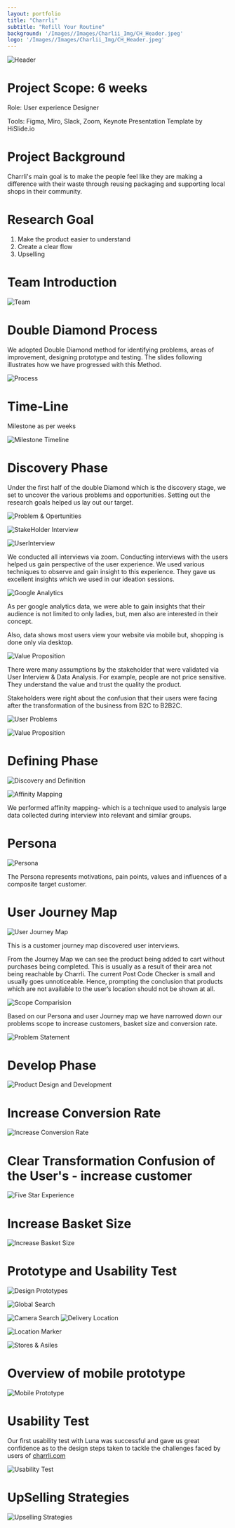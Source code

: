 ```yaml
---
layout: portfolio
title: "Charrli"
subtitle: "Refill Your Routine"
background: '/Images//Images/Charlii_Img/CH_Header.jpeg'
logo: '/Images//Images/Charlii_Img/CH_Header.jpeg'
---
```



![Header](/Images/Charlii_Img/CH_Header.jpeg)



# Project Scope: 6 weeks

Role: User experience Designer

Tools: Figma, Miro, Slack, Zoom, Keynote Presentation Template by HiSlide.io

# Project Background

Charrli's main goal is to make the people feel like they are making a difference with their waste through reusing packaging and supporting local shops in their community.

# Research Goal

1. Make the product easier to understand
2. Create a clear flow
3. Upselling

# Team Introduction

![Team](/Images/Charlii_Img/CH_Teams.jpeg)

# Double Diamond Process

We adopted Double Diamond method for identifying problems, areas of improvement, designing prototype and testing. The slides following illustrates how we have progressed with this Method.

![Process](/Images/Charlii_Img/CH_OurProcess.jpeg)

# Time-Line

Milestone as per weeks

![Milestone Timeline](/Images/Charlii_Img/CH_TimeLine.jpeg)

# Discovery Phase

Under the first half of the double Diamond which is the discovery stage, we set to uncover the various problems and opportunities. Setting out the research goals helped us lay out our target.

![Problem & Opertunities](/Images/Charlii_Img/CH_DiscoveryPhase_1.jpeg)

![StakeHolder Interview](/Images/Charlii_Img/CH_DiscoveryPhase_2.jpeg)

![UserInterview](/Images/Charlii_Img/CH_DiscoveryPhase_3.jpeg)

We conducted all interviews via zoom. Conducting interviews with the users helped us gain perspective of the user experience. We used various techniques to observe and gain insight to this experience. They gave us excellent insights which we used in our ideation sessions.

![Google Analytics](/Images/Charlii_Img/CH_GoogleAnalytics.jpeg)


As per google analytics data, we were able to gain insights that their audience is not limited to only ladies, but, men also are interested in their concept.

Also, data shows most users view your website via mobile but, shopping is done only via desktop.

![Value Proposition](/Images/Charlii_Img/CH_ValueProposition.jpeg)

There were many assumptions by the stakeholder that were validated via User Interview & Data Analysis. For example, people are not price sensitive. They understand the value and trust the quality the product.

Stakeholders were right about the confusion that their users were facing after the transformation of the business from B2C to B2B2C.

![User Problems](/Images/Charlii_Img/CH_UserJourney.jpeg)

![Value Proposition](/Images/Charlii_Img/CH_ValueProposition_UserJourney.jpeg)
# Defining Phase

![Discovery and Definition](/Images/Charlii_Img/CH_DiscoveryDefination.jpeg)

![Affinity Mapping](/Images/Charlii_Img/CH_AffinityMapping.jpeg)


We performed affinity mapping- which is a technique used to analysis large data collected during interview into relevant and similar groups.

# Persona

![Persona](/Images/Charlii_Img/CH_Persona.jpeg)

The Persona represents motivations, pain points, values and influences of a composite target customer.

# User Journey Map

![User Journey Map](/Images/Charlii_Img/CH_UserJourneyMap.jpeg)


This is a customer journey map discovered user interviews.

From the Journey Map we can see the product being added to cart without purchases being completed. This is usually as a result of their area not being reachable by Charrli. The current Post Code Checker is small and usually goes unnoticeable. Hence, prompting the conclusion that products which are not available to the user’s location should not be shown at all.

![Scope Comparision](/Images/Charlii_Img/CH_ScopeComparision.jpeg)

Based on our Persona and user Journey map we have narrowed down our problems scope to increase customers, basket size and conversion rate.

![Problem Statement](/Images/Charlii_Img/CH_ProblemStatement.jpeg)

# Develop Phase

![Product Design and Development](/Images/Charlii_Img/CH_ProductDesignDevelopment.jpeg)

# Increase Conversion Rate

![Increase Conversion Rate](/Images/Charlii_Img/CH_IncreaseConversionRate.jpeg)
# Clear Transformation Confusion of the User's - increase customer

![Five Star Experience](/Images/Charlii_Img/CH_FiveStarExperiance.jpeg)
# Increase Basket Size

![Increase Basket Size](/Images/Charlii_Img/CH_IncreaseBasketSize.jpeg)
# Prototype and Usability Test

![Design Prototypes](/Images/Charlii_Img/CH_DesignsPrototypes.jpeg)

![Global Search](/Images/Charlii_Img/CH_GlobalSearch.jpeg)

![Camera Search](/Images/Charlii_Img/CH_SearchCamera.jpeg)
![Delivery Location](/Images/Charlii_Img/CH_DeliveryLocation.jpeg)

![Location Marker](/Images/Charlii_Img/CH_LocationLabel.jpeg)

![Stores & Asiles](/Images/Charlii_Img/CH_StoresAisles.jpeg)

# Overview of mobile prototype

![Mobile Prototype](/Images/Charlii_Img/CH_MobilePrototype.jpeg)

# Usability Test

Our first usability test with Luna was successful and gave us great confidence as to the design steps taken to tackle the challenges faced by users of [charrli.com](http://charrli.com/)

![Usability Test](/Images/Charlii_Img/CH_UsabilityTest.jpeg)


# UpSelling Strategies

![Upselling Strategies](/Images/Charlii_Img/CH_UpsellingStrategy.jpeg)






